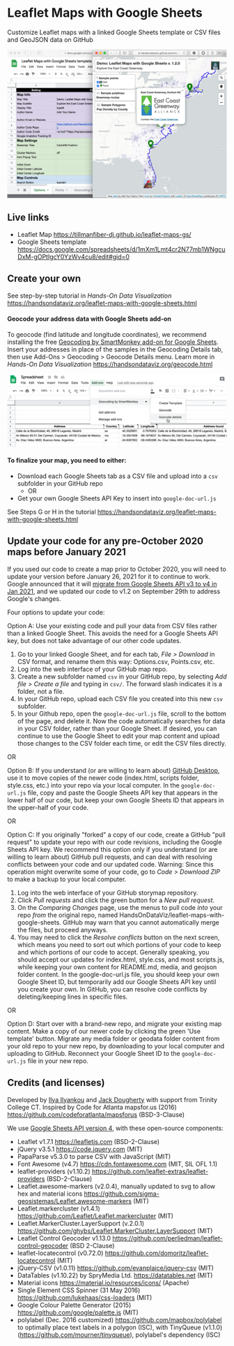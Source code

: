 # Leaflet Maps with Google Sheets
Customize Leaflet maps with a linked Google Sheets template or CSV files and GeoJSON data on GitHub

![Preview](preview.jpg)

## Live links
- Leaflet Map  https://tillmanfiber-dj.github.io/leaflet-maps-gs/
- Google Sheets template https://docs.google.com/spreadsheets/d/1mXm1Lmt4cr2N77mb1WNgcuDxM-gOPtIgcY0YzWv4cu8/edit#gid=0

## Create your own
See step-by-step tutorial in *Hands-On Data Visualization* https://handsondataviz.org/leaflet-maps-with-google-sheets.html

#### Geocode your address data with Google Sheets add-on
To geocode (find latitude and longitude coordinates), we recommend installing the free [Geocoding by SmartMonkey add-on for Google Sheets](https://gsuite.google.com/marketplace/app/geocoding_by_smartmonkey/1033231575312). Insert your addresses in place of the samples in the Geocoding Details tab, then use Add-Ons > Geocoding > Geocode Details menu. Learn more in *Hands-On Data Visualization* https://handsondataviz.org/geocode.html

![Geocoding](geocode.png)

#### To finalize your map, you need to either:
- Download each Google Sheets tab as a CSV file and upload into a `csv` subfolder in your GitHub repo
  - OR
- Get your own Google Sheets API Key to insert into `google-doc-url.js`

See Steps G or H in the tutorial https://handsondataviz.org/leaflet-maps-with-google-sheets.html

## Update your code for any pre-October 2020 maps before January 2021
If you used our code to create a map prior to October 2020, you will need to update your version before January 26, 2021 for it to continue to work. Google announced that it will [migrate from Google Sheets API v3 to v4 in Jan 2021](https://developers.google.com/sheets/api/v3), and we updated our code to v1.2 on September 29th to address Google's changes.

Four options to update your code:

Option A: Use your existing code and pull your data from CSV files rather than a linked Google Sheet. This avoids the need for a Google Sheets API key, but does not take advantage of our other code updates.

1. Go to your linked Google Sheet, and for each tab, *File > Download* in CSV format, and rename them this way: Options.csv, Points.csv, etc.
2. Log into the web interface of your GitHub map repo.
3. Create a new subfolder named `csv` in your GitHub repo, by selecting *Add file > Create a file* and typing in `csv/`. The forward slash indicates it is a folder, not a file.
4. In your GitHub repo, upload each CSV file you created into this new `csv` subfolder.
5. In your Github repo, open the `google-doc-url.js` file, scroll to the bottom of the page, and delete it.
Now the code automatically searches for data in your CSV folder, rather than your Google Sheet. If desired, you can continue to use the Google Sheet to edit your map content and upload those changes to the CSV folder each time, or edit the CSV files directly.

OR 

Option B: If you understand (or are willing to learn about) [GitHub Desktop](https://handsondataviz.org/github-desktop-atom.html), use it to move copies of the newer code (index.html, scripts folder, style.css, etc.) into your repo via your local computer. In the `google-doc-url.js` file, copy and paste the Google Sheets API key that appears in the lower half of our code, but keep your own Google Sheets ID that appears in the upper-half of your code.

OR

Option C: If you originally "forked" a copy of our code, create a GitHub "pull request" to update your repo with our code revisions, including the Google Sheets API key. We recommend this option only if you understand (or are willing to learn about) GitHub pull requests, and can deal with resolving conflicts between your code and our updated code.
Warning: Since this operation might overwrite some of your code, go to *Code > Download ZIP* to make a backup to your local computer.
1. Log into the web interface of your GitHub storymap repository.
2. Click *Pull requests* and click the green button for a *New pull request*.
3. On the *Comparing Changes* page, use the menus to pull code *into* your repo *from* the original repo, named HandsOnDataViz/leaflet-maps-with-google-sheets. GitHub may warn that you cannot automatically merge the files, but proceed anyways.
4. You may need to click the *Resolve conflicts* button on the next screen, which means you need to sort out which portions of your code to keep and which portions of our code to accept. Generally speaking, you should accept our updates for index.html, style.css, and most scripts.js, while keeping your own content for README.md, media, and geojson folder content. In the google-doc-url.js file, you should keep your own Google Sheet ID, but temporarily add our Google Sheets API key until you create your own. In GitHub, you can resolve code conflicts by deleting/keeping lines in specific files.

OR

Option D: Start over with a brand-new repo, and migrate your existing map content. Make a copy of our newer code by clicking the green 'Use template' button. Migrate any media folder or geodata folder content from your old repo to your new repo, by downloading to your local computer and uploading to GitHub. Reconnect your Google Sheet ID to the `google-doc-url.js` file in your new repo.

## Credits (and licenses)
Developed by [Ilya Ilyankou](https://github.com/ilyankou) and [Jack Dougherty](https://github.com/jackdougherty) with support from Trinity College CT. Inspired by Code for Atlanta mapsfor.us (2016) https://github.com/codeforatlanta/mapsforus (BSD-3-Clause)

We use [Google Sheets API version 4](https://developers.google.com/sheets/api), with these open-source components:

- Leaflet v1.7.1 https://leafletjs.com (BSD-2-Clause)
- jQuery v3.5.1 https://code.jquery.com (MIT)
- PapaParse v5.3.0 to parse CSV with JavaScript (MIT)
- Font Awesome (v4.7) https://cdn.fontawesome.com (MIT, SIL OFL 1.1)
- leaflet-providers (v1.10.2) https://github.com/leaflet-extras/leaflet-providers (BSD-2-Clause)
- Leaflet.awesome-markers (v2.0.4), manually updated to svg to allow hex and material icons https://github.com/sigma-geosistemas/Leaflet.awesome-markers (MIT)
- Leaflet.markercluster (v1.4.1) https://github.com/Leaflet/Leaflet.markercluster (MIT)
- Leaflet.MarkerCluster.LayerSupport (v.2.0.1) https://github.com/ghybs/Leaflet.MarkerCluster.LayerSupport (MIT)
- Leaflet Control Geocoder v1.13.0 https://github.com/perliedman/leaflet-control-geocoder (BSD 2-Clause)
- leaflet-locatecontrol (v0.72.0) https://github.com/domoritz/leaflet-locatecontrol (MIT)
- jQuery-CSV (v1.0.11) https://github.com/evanplaice/jquery-csv (MIT)
- DataTables (v1.10.22) by SpryMedia Ltd. https://datatables.net (MIT)
- Material icons https://material.io/resources/icons/ (Apache)
- Single Element CSS Spinner (31 May 2016) https://github.com/lukehaas/css-loaders (MIT)
- Google Colour Palette Generator (2015) https://github.com/google/palette.js (MIT)
- polylabel (Dec. 2016 customized) https://github.com/mapbox/polylabel to optimally place text labels in a polygon (ISC), with TinyQueue (v1.1.0) (https://github.com/mourner/tinyqueue), polylabel's dependency (ISC)
